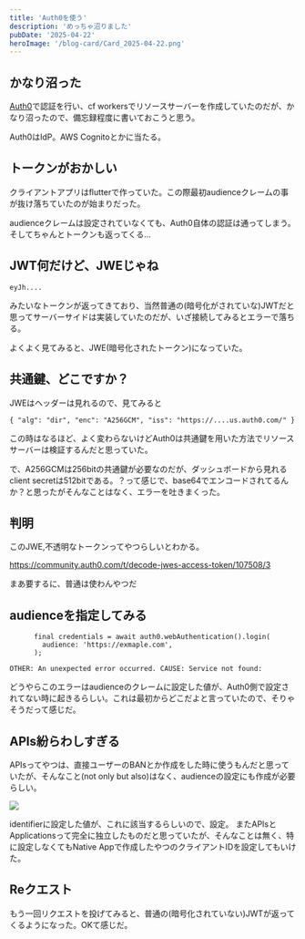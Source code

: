 ```yaml
---
title: 'Auth0を使う'
description: 'めっちゃ沼りました'
pubDate: '2025-04-22'
heroImage: '/blog-card/Card_2025-04-22.png'
---
```

## かなり沼った

[Auth0](https://auth0.)で認証を行い、cf workersでリソースサーバーを作成していたのだが、かなり沼ったので、備忘録程度に書いておこうと思う。

Auth0はIdP。AWS Cognitoとかに当たる。

## トークンがおかしい
クライアントアプリはflutterで作っていた。この際最初audienceクレームの事が抜け落ちていたのが始まりだった。

audienceクレームは設定されていなくても、Auth0自体の認証は通ってしまう。そしてちゃんとトークンも返ってくる...

## JWT何だけど、JWEじゃね

```
eyJh....
```

みたいなトークンが返ってきており、当然普通の(暗号化がされていな)JWTだと思ってサーバーサイドは実装していたのだが、いざ接続してみるとエラーで落ちる。

よくよく見てみると、JWE(暗号化されたトークン)になっていた。

## 共通鍵、どこですか？

JWEはヘッダーは見れるので、見てみると
```
{ "alg": "dir", "enc": "A256GCM", "iss": "https://....us.auth0.com/" }
```

この時はなるほど、よく変わらないけどAuth0は共通鍵を用いた方法でリソースサーバーは検証するんだと思っていた。

で、A256GCMは256bitの共通鍵が必要なのだが、ダッシュボードから見れるclient secretは512bitである。？って感じで、base64でエンコードされてるんか？と思ったがそんなことはなく、エラーを吐きまくった。

## 判明

このJWE,不透明なトークンってやつらしいとわかる。

https://community.auth0.com/t/decode-jwes-access-token/107508/3

まあ要するに、普通は使わんやつだ

## audienceを指定してみる

```
      final credentials = await auth0.webAuthentication().login(
        audience: 'https://exmaple.com',
      );
```

```
OTHER: An unexpected error occurred. CAUSE: Service not found:
```

どうやらこのエラーはaudienceのクレームに設定した値が、Auth0側で設定されてない時に起きるらしい。これは最初からどこだよと言っていたので、そりゃそうだって感じだ。

## APIs紛らわしすぎる

APIsってやつは、直接ユーザーのBANとか作成をした時に使うもんだと思っていたが、そんなこと(not only but also)はなく、audienceの設定にも作成が必要らしい。

![](/blog-content-img/image-1-10451cd1.png)

identifierに設定した値が、これに該当するらしいので、設定。
またAPIsとApplicationsって完全に独立したものだと思っていたが、そんなことは無く、特に設定しなくてもNative Appで作成したやつのクライアントIDを設定してもいけた。

## Reクエスト

もう一回リクエストを投げてみると、普通の(暗号化されていない)JWTが返ってくるようになった。OKて感じだ。
